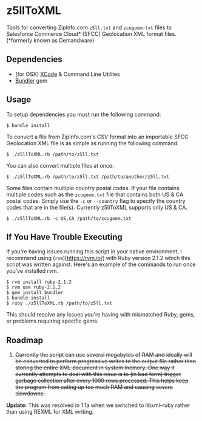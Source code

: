 z5llToXML
=========

Tools for converting ZipInfo.com `z5ll.txt` and `zcugoem.txt` files to Salesforce Commerce 
Cloud\* (SFCC) Geolocation XML format files. (\*formerly known as Demandware)

Dependencies
------------

* (for OSX) [XCode](https://itunes.apple.com/us/app/xcode/id497799835?mt=12) & Command Line Utilites
* [Bundler](http://bundler.io/) gem

Usage
-----

To setup dependencies you must run the following command:

    $ bundle install

To convert a file from ZipInfo.com's CSV format into an importable SFCC Geolocation 
XML file is as simple as running the following command:

    $ ./z5llToXML.rb /path/to/z5ll.txt

You can also convert multiple files at once:

    $ ./z5llToXML.rb /path/to/z5ll.txt /path/to/another/z5ll.txt

Some files contain multiple country postal codes. If your file contains multiple codes 
such as the `zcugoem.txt` file that contains both US & CA postal codes. Simply use the 
`-c` or `--country` flag to specify the country codes that are in the file(s). Currently 
z5llToXML supports only US & CA.

    $ ./z5llToXML.rb -c US,CA /path/to/zcugoem.txt

If You Have Trouble Executing
-----------------------------
If you're having issues running this script in your native environment, I 
recommend using (`rvm`)[https://rvm.io/] with Ruby version 2.1.2 which this 
script was written against. Here's an example of the commands to run once 
you've installed rvm.

    $ rvm install ruby-2.1.2
    $ rvm use ruby-2.1.2
    $ gem install bundler
    $ bundle install
    $ ruby ./z5llToXML.rb /path/to/z5ll.txt

This should resolve any issues you're having with mismatched Ruby, gems, or 
problems requiring specific gems.

Roadmap
-------

1. ~~Currently the script can use several megabytes of RAM and ideally will be converted to
  perform progressive writes to the output file rather than storing the entire XML document
  in system memory. One way it currently attempts to deal with this issue is to (in bad form)
  trigger garbage collection after every 1000 rows processed. This helps keep the program from
  eating up too much RAM and causing severe slowdowns.~~
  
  **Update:** This was resolved in 1.1a when we switched to libxml-ruby rather than using 
  REXML for XML writing.
